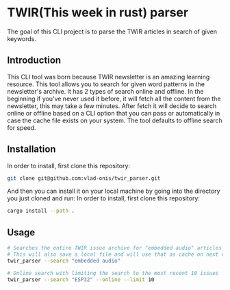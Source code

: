 # TWIR(This week in rust) parser

The goal of this CLI project is to parse the TWIR articles in search of given keywords.

## Introduction
This CLI tool was born because TWIR newsletter is an amazing learning resource. This tool allows you to search for given word patterns in the
newsletter's archive. It has 2 types of search online and offline. In the beginning if you've never used it before, it will fetch all the content
from the newsletter, this may take a few minutes. After fetch it will decide to search online or offline based on a CLI option that you can pass
or automatically in case the cache file exists on your system. The tool defaults to offline search for speed.

## Installation

In order to install, first clone this repository:
```bash
git clone git@github.com:vlad-onis/twir_parser.git
```

And then you can install it on your local machine by going into the directory you just cloned and run:
In order to install, first clone this repository:
```bash
cargo install --path .
```

## Usage

```bash
# Searches the entire TWIR issue archive for "embedded audio" articles
# This will also save a local file and will use that as cache on next runs
twir_parser --search "embedded audio"

# Online search with limiting the search to the most recent 10 issues
twir_parser --search "ESP32" --online --limit 10
```
